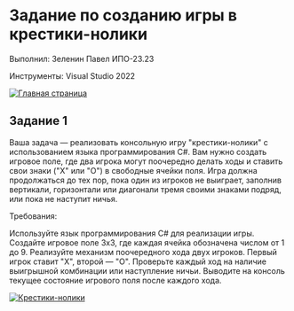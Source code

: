 # Задание по созданию игры в крестики-нолики
Выполнил: Зеленин Павел ИПО-23.23

Инструменты: Visual Studio 2022

[![Главная страница](https://img.shields.io/badge/🏠_Главная_страница-4285F4?style=for-the-badge&logo=home-assistant&logoColor=white)](https://github.com/MinorityKilla/homeworkZelenin/blob/main/README.md)

## Задание 1
Ваша задача — реализовать консольную игру "крестики-нолики" с использованием языка программирования C#. Вам нужно создать игровое поле, где два игрока могут поочередно делать ходы и ставить свои знаки ("X" или "O") в свободные ячейки поля. Игра должна продолжаться до тех пор, пока один из игроков не выиграет, заполнив вертикали, горизонтали или диагонали тремя своими знаками подряд, или пока не наступит ничья.

Требования:

Используйте язык программирования C# для реализации игры.
Создайте игровое поле 3x3, где каждая ячейка обозначена числом от 1 до 9.
Реализуйте механизм поочередного хода двух игроков. Первый игрок ставит "X", второй — "O".
Проверьте каждый ход на наличие выигрышной комбинации или наступление ничьи.
Выводите на консоль текущее состояние игрового поля после каждого хода.

[![Крестики-нолики](https://img.shields.io/badge/❌⭕_Крестики--нолики-FF5722?style=for-the-badge&logo=gamejolt&logoColor=white)](https://github.com/MinorityKilla/homeworkZelenin/blob/main/Tasks/Крестики%20нолики/Program.cs)
